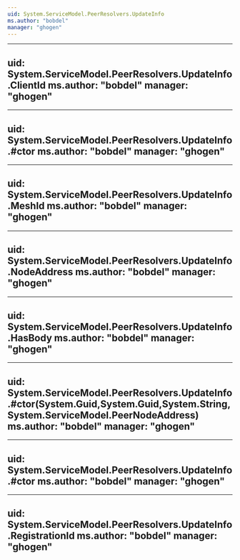 ```yaml
---
uid: System.ServiceModel.PeerResolvers.UpdateInfo
ms.author: "bobdel"
manager: "ghogen"
---
```


---
uid: System.ServiceModel.PeerResolvers.UpdateInfo.ClientId
ms.author: "bobdel"
manager: "ghogen"
---

---
uid: System.ServiceModel.PeerResolvers.UpdateInfo.#ctor
ms.author: "bobdel"
manager: "ghogen"
---

---
uid: System.ServiceModel.PeerResolvers.UpdateInfo.MeshId
ms.author: "bobdel"
manager: "ghogen"
---

---
uid: System.ServiceModel.PeerResolvers.UpdateInfo.NodeAddress
ms.author: "bobdel"
manager: "ghogen"
---

---
uid: System.ServiceModel.PeerResolvers.UpdateInfo.HasBody
ms.author: "bobdel"
manager: "ghogen"
---

---
uid: System.ServiceModel.PeerResolvers.UpdateInfo.#ctor(System.Guid,System.Guid,System.String,System.ServiceModel.PeerNodeAddress)
ms.author: "bobdel"
manager: "ghogen"
---

---
uid: System.ServiceModel.PeerResolvers.UpdateInfo.#ctor
ms.author: "bobdel"
manager: "ghogen"
---

---
uid: System.ServiceModel.PeerResolvers.UpdateInfo.RegistrationId
ms.author: "bobdel"
manager: "ghogen"
---
